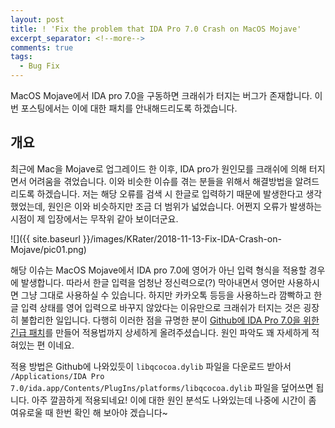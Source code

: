 ```yaml
---
layout: post
title: ! 'Fix the problem that IDA Pro 7.0 Crash on MacOS Mojave'
excerpt_separator: <!--more-->
comments: true
tags:
  - Bug Fix
---
```


MacOS Mojave에서 IDA pro 7.0을 구동하면 크래쉬가 터지는 버그가 존재합니다. 이번 포스팅에서는 이에 대한 패치를 안내해드리도록 하겠습니다.

<!--more-->

## 개요

최근에 Mac을 Mojave로 업그레이드 한 이후, IDA pro가 원인모를 크래쉬에 의해 터지면서 어려움을 겪었습니다. 이와 비슷한 이슈를 겪는 분들을 위해서 해결방법을 알려드리도록 하겠습니다. 저는 해당 오류를 검색 시 한글로 입력하기 때문에 발생한다고 생각했었는데, 원인은 이와 비슷하지만 조금 더 범위가 넓었습니다. 어쩐지 오류가 발생하는 시점이 제 입장에서는 무작위 같아 보이더군요.

![]({{ site.baseurl }}/images/KRater/2018-11-13-Fix-IDA-Crash-on-Mojave/pic01.png)

해당 이슈는 MacOS Mojave에서 IDA pro 7.0에 영어가 아닌 입력 형식을 적용할 경우에 발생합니다. 따라서 한글 입력을 엄청난 정신력으로(?) 막아내면서 영어만 사용하시면 그냥 그대로 사용하실 수 있습니다. 하지만 카카오톡 등등을 사용하느라 깜빡하고 한글 입력 상태를 영어 입력으로 바꾸지 않았다는 이유만으로 크래쉬가 터지는 것은 굉장히 불합리한 일입니다. 다행히 이러한 점을 규명한 분이 [Github에 IDA Pro 7.0을 위한 긴급 패치](https://github.com/fjh658/IDA7.0_SP)를 만들어 적용법까지 상세하게 올려주셨습니다. 원인 파악도 꽤 자세하게 적혀있는 편 이네요.

적용 방법은 Github에 나와있듯이 `libqcocoa.dylib` 파일을 다운로드 받아서 `/Applications/IDA Pro 7.0/ida.app/Contents/PlugIns/platforms/libqcocoa.dylib` 파일을 덮어쓰면 됩니다. 아주 깔끔하게 적용되네요! 이에 대한 원인 분석도 나와있는데 나중에 시간이 좀 여유로울 때 한번 확인 해 보아야 겠습니다~
<!--stackedit_data:
eyJoaXN0b3J5IjpbLTE0ODE2ODE3MTddfQ==
-->